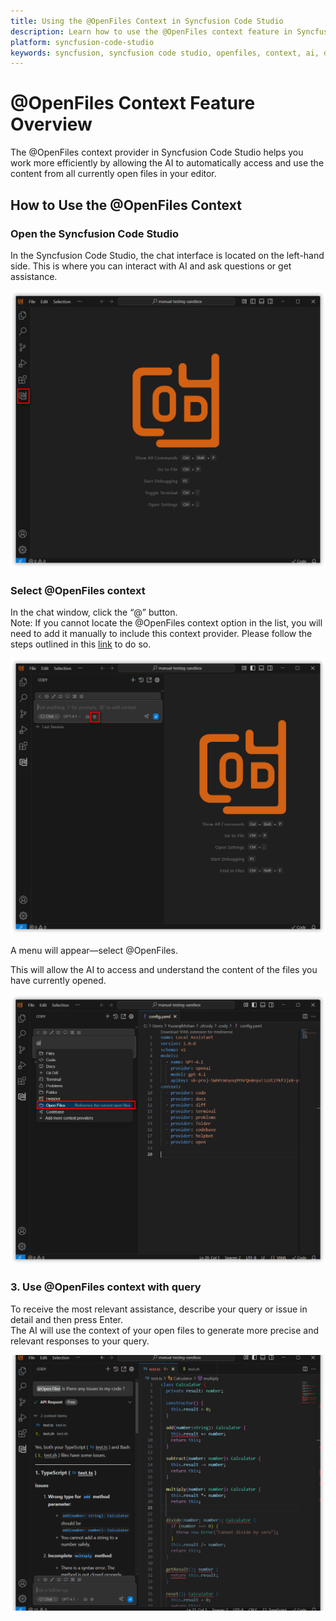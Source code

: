 ```yaml
---
title: Using the @OpenFiles Context in Syncfusion Code Studio
description: Learn how to use the @OpenFiles context feature in Syncfusion Code Studio to enable AI access to all currently open files in your editor for better assistance.
platform: syncfusion-code-studio
keywords: syncfusion, syncfusion code studio, openfiles, context, ai, developer-tools, productivity
---
```

 
# @OpenFiles Context Feature Overview
 
The @OpenFiles context provider in Syncfusion Code Studio helps you work more efficiently by allowing the AI to automatically access and use the content from all currently open files in your editor.
 
## How to Use the @OpenFiles Context
 
### Open the Syncfusion Code Studio
 
In the Syncfusion Code Studio, the chat interface is located on the left-hand side. This is where you can interact with AI and ask questions or get assistance.

<img src="../../feature-images/open_chat.png" alt="openchat" />
 
### Select @OpenFiles context
 
In the chat window, click the “@” button.  
Note: If you cannot locate the @OpenFiles context option in the list, you will need to add it manually to include this context provider. Please follow the steps outlined in this [link](/syncfusion-cody/features/context-providers/add-more-contextproviders/How-to-configure-more-contextproviders.md) to do so.

<img src="../../feature-images/clickcontext.png" alt="clickcontext" />
 
A menu will appear—select @OpenFiles.
 
This will allow the AI to access and understand the content of the files you have currently opened.

<img src="../../feature-images/openfiles_opencontext.png" alt="opencontext" />
 
### 3. Use @OpenFiles context with query
 
To receive the most relevant assistance, describe your query or issue in detail and then press Enter.  
The AI will use the context of your open files to generate more precise and relevant responses to your query.

<img src="../../feature-images/openfiles_output.png" alt="output" />